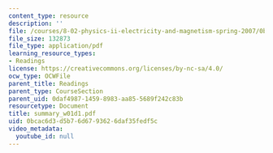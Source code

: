 ```yaml
---
content_type: resource
description: ''
file: /courses/8-02-physics-ii-electricity-and-magnetism-spring-2007/0bcac6d3d5b76d6793626daf35fedf5c_summary_w01d1.pdf
file_size: 132873
file_type: application/pdf
learning_resource_types:
- Readings
license: https://creativecommons.org/licenses/by-nc-sa/4.0/
ocw_type: OCWFile
parent_title: Readings
parent_type: CourseSection
parent_uid: 0daf4987-1459-8983-aa85-5689f242c83b
resourcetype: Document
title: summary_w01d1.pdf
uid: 0bcac6d3-d5b7-6d67-9362-6daf35fedf5c
video_metadata:
  youtube_id: null
---
```


